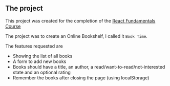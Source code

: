 ## The project
This project was created for the completion of the [React Fundamentals Course](https://www.skillshare.com/classes/React-Fundamentals-%E2%80%93-Build-beautifully-fast-websites/531548558/projects)

The project was to create an Online Bookshelf, I called it `Book Time`. 

The features requested are

- Showing the list of all books
- A form to add new books
- Books should have a title, an author, a read/want-to-read/not-interested state and an optional rating
- Remember the books after closing the page (using localStorage)